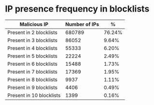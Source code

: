 # IP presence frequency in blocklists
| Malicious IP | Number of IPs | % |
|----|----|----|
| Present in 2 blocklists | 680789 | 76.24% |
| Present in 3 blocklists | 86052 | 9.64% |
| Present in 4 blocklists | 55333 | 6.20% |
| Present in 5 blocklists | 22224 | 2.49% |
| Present in 6 blocklists | 15488 | 1.73% |
| Present in 7 blocklists | 17369 | 1.95% |
| Present in 8 blocklists | 9937 | 1.11% |
| Present in 9 blocklists | 4406 | 0.49% |
| Present in 10 blocklists | 1399 | 0.16% |
